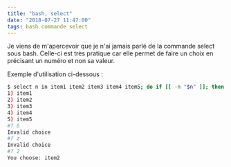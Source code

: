 ```yaml
---
title: "bash, select"
date: "2018-07-27 11:47:00"
tags: bash commande select
---
```

Je viens de m'apercevoir que je n'ai jamais parlé de la commande select sous bash. Celle-ci est très pratique car elle permet de faire un choix en précisant un numéro et non sa valeur.

Exemple d'utilisation ci-dessous :


```bash
$ select n in item1 item2 item3 item4 item5; do if [[ -n "$n" ]]; then echo "You choose: $n"; break; else echo "Invalid choice"; fi; done
1) item1
2) item2
3) item3
4) item4
5) item5
#? 6
Invalid choice
#? z
Invalid choice
#? 2
You choose: item2
```
